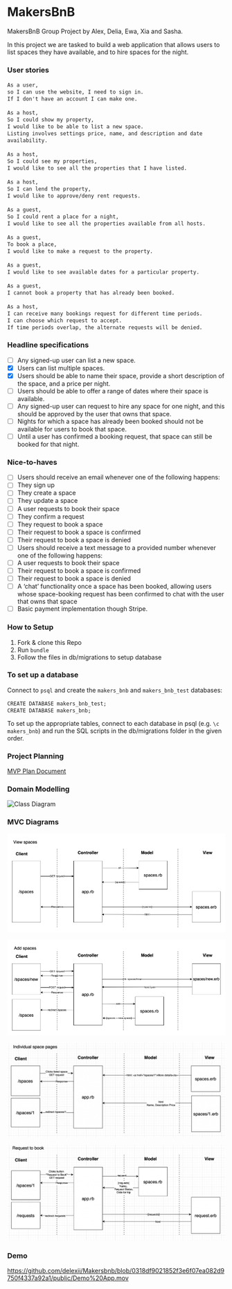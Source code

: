 # MakersBnB

MakersBnB Group Project by Alex, Delia, Ewa, Xia and Sasha.

In this project we are tasked to build a web application that allows users to list spaces they have available, and to hire spaces for the night.

### User stories

```
As a user,
so I can use the website, I need to sign in.
If I don't have an account I can make one.

As a host,
So I could show my property,
I would like to be able to list a new space.
Listing involves settings price, name, and description and date availability.

As a host,
So I could see my properties,
I would like to see all the properties that I have listed.

As a host,
So I can lend the property,
I would like to approve/deny rent requests.

As a guest,
So I could rent a place for a night,
I would like to see all the properties available from all hosts.

As a guest,
To book a place,
I would like to make a request to the property.

As a guest,
I would like to see available dates for a particular property.

As a guest,
I cannot book a property that has already been booked.

As a host,
I can receive many bookings request for different time periods.
I can choose which request to accept.
If time periods overlap, the alternate requests will be denied.
```

### Headline specifications

- [ ] Any signed-up user can list a new space.
- [x] Users can list multiple spaces.
- [x] Users should be able to name their space, provide a short description of the space, and a price per night.
- [ ] Users should be able to offer a range of dates where their space is available.
- [ ] Any signed-up user can request to hire any space for one night, and this should be approved by the user that owns that space.
- [ ] Nights for which a space has already been booked should not be available for users to book that space.
- [ ] Until a user has confirmed a booking request, that space can still be booked for that night.

### Nice-to-haves

- [ ] Users should receive an email whenever one of the following happens:
- [ ] They sign up
- [ ] They create a space
- [ ] They update a space
- [ ] A user requests to book their space
- [ ] They confirm a request
- [ ] They request to book a space
- [ ] Their request to book a space is confirmed
- [ ] Their request to book a space is denied
- [ ] Users should receive a text message to a provided number whenever one of the following happens:
- [ ] A user requests to book their space
- [ ] Their request to book a space is confirmed
- [ ] Their request to book a space is denied
- [ ] A ‘chat’ functionality once a space has been booked, allowing users whose space-booking request has been confirmed to chat with the user that owns that space
- [ ] Basic payment implementation though Stripe.

### How to Setup

1. Fork & clone this Repo
2. Run `bundle`
3. Follow the files in db/migrations to setup database

### To set up a database

Connect to `psql` and create the `makers_bnb` and `makers_bnb_test` databases:

```
CREATE DATABASE makers_bnb_test;
CREATE DATABASE makers_bnb;
```

To set up the appropriate tables, connect to each database in psql (e.g. `\c makers_bnb`) and run the SQL scripts in the db/migrations folder in the given order.

### Project Planning

[MVP Plan Document](https://docs.google.com/document/d/1YVyuk1QwdJ5Y2rO0yJztMdj6gMfILxxr_OBLLilKB5c/edit#)

### Domain Modelling

![Class Diagram](https://lucid.app/publicSegments/view/b27c7c58-1867-4130-a48b-47874648b003/image.png)

### MVC Diagrams

![View Spaces](https://github.com/feedXia/Makersbnb/blob/20afbe59944a5181ca8d1cf7c2b85f2a0b37262d/images/View%20spaces%20model.png)

![Add Spaces](https://github.com/feedXia/Makersbnb/blob/20afbe59944a5181ca8d1cf7c2b85f2a0b37262d/images/Add%20spaces%20model.png)

![Individual Space Pages](https://github.com/feedXia/Makersbnb/blob/ebb772d740490b3f0a75b05ee455319aa847de4b/public/images/Individual%20space%20pages%20model.png)

![Request to Book](https://github.com/feedXia/Makersbnb/blob/ebb772d740490b3f0a75b05ee455319aa847de4b/public/images/Request%20to%20book%20model.png)

### Demo

https://github.com/delexii/Makersbnb/blob/0318df9021852f3e6f07ea082d9750f4337a92a1/public/Demo%20App.mov
